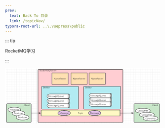 ```yaml
---
prev:
  text: Back To 目录
  link: /topicNav/
typora-root-url: ..\.vuepress\public
---
```


::: tip 

RocketMQ学习

:::



![image](/images/RocketMQ/526184557CED4B5.jpg)

<common-progresson-snippet src="https://www.processon.com/view/link/629f6625e401fd2930a68f81"/>

